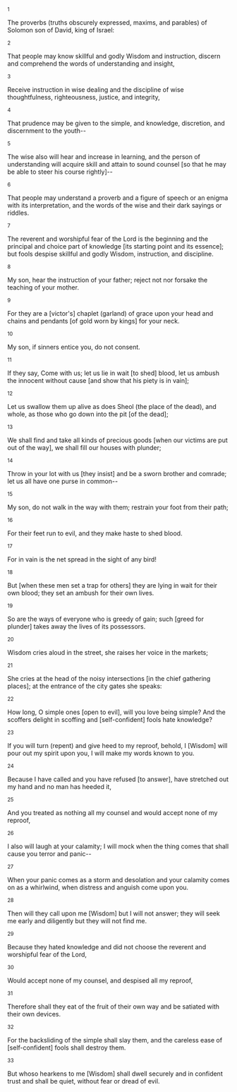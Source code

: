 <sup>1</sup> 

The proverbs (truths obscurely expressed, maxims, and parables) of Solomon son of David, king of Israel: 

<sup>2</sup> 

That people may know skillful and godly Wisdom and instruction, discern and comprehend the words of understanding and insight, 

<sup>3</sup> 

Receive instruction in wise dealing and the discipline of wise thoughtfulness, righteousness, justice, and integrity, 

<sup>4</sup> 

That prudence may be given to the simple, and knowledge, discretion, and discernment to the youth-- 

<sup>5</sup> 

The wise also will hear and increase in learning, and the person of understanding will acquire skill and attain to sound counsel [so that he may be able to steer his course rightly]-- 

<sup>6</sup> 

That people may understand a proverb and a figure of speech or an enigma with its interpretation, and the words of the wise and their dark sayings or riddles. 

<sup>7</sup> 

The reverent and worshipful fear of the Lord is the beginning and the principal and choice part of knowledge [its starting point and its essence]; but fools despise skillful and godly Wisdom, instruction, and discipline. 

<sup>8</sup> 

My son, hear the instruction of your father; reject not nor forsake the teaching of your mother. 

<sup>9</sup> 

For they are a [victor's] chaplet (garland) of grace upon your head and chains and pendants [of gold worn by kings] for your neck. 

<sup>10</sup> 

My son, if sinners entice you, do not consent. 

<sup>11</sup> 

If they say, Come with us; let us lie in wait [to shed] blood, let us ambush the innocent without cause [and show that his piety is in vain]; 

<sup>12</sup> 

Let us swallow them up alive as does Sheol (the place of the dead), and whole, as those who go down into the pit [of the dead]; 

<sup>13</sup> 

We shall find and take all kinds of precious goods [when our victims are put out of the way], we shall fill our houses with plunder; 

<sup>14</sup> 

Throw in your lot with us [they insist] and be a sworn brother and comrade; let us all have one purse in common-- 

<sup>15</sup> 

My son, do not walk in the way with them; restrain your foot from their path; 

<sup>16</sup> 

For their feet run to evil, and they make haste to shed blood. 

<sup>17</sup> 

For in vain is the net spread in the sight of any bird! 

<sup>18</sup> 

But [when these men set a trap for others] they are lying in wait for their own blood; they set an ambush for their own lives. 

<sup>19</sup> 

So are the ways of everyone who is greedy of gain; such [greed for plunder] takes away the lives of its possessors. 

<sup>20</sup> 

Wisdom cries aloud in the street, she raises her voice in the markets; 

<sup>21</sup> 

She cries at the head of the noisy intersections [in the chief gathering places]; at the entrance of the city gates she speaks: 

<sup>22</sup> 

How long, O simple ones [open to evil], will you love being simple? And the scoffers delight in scoffing and [self-confident] fools hate knowledge? 

<sup>23</sup> 

If you will turn (repent) and give heed to my reproof, behold, I [Wisdom] will pour out my spirit upon you, I will make my words known to you. 

<sup>24</sup> 

Because I have called and you have refused [to answer], have stretched out my hand and no man has heeded it, 

<sup>25</sup> 

And you treated as nothing all my counsel and would accept none of my reproof, 

<sup>26</sup> 

I also will laugh at your calamity; I will mock when the thing comes that shall cause you terror and panic-- 

<sup>27</sup> 

When your panic comes as a storm and desolation and your calamity comes on as a whirlwind, when distress and anguish come upon you. 

<sup>28</sup> 

Then will they call upon me [Wisdom] but I will not answer; they will seek me early and diligently but they will not find me. 

<sup>29</sup> 

Because they hated knowledge and did not choose the reverent and worshipful fear of the Lord, 

<sup>30</sup> 

Would accept none of my counsel, and despised all my reproof, 

<sup>31</sup> 

Therefore shall they eat of the fruit of their own way and be satiated with their own devices. 

<sup>32</sup> 

For the backsliding of the simple shall slay them, and the careless ease of [self-confident] fools shall destroy them. 

<sup>33</sup> 

But whoso hearkens to me [Wisdom] shall dwell securely and in confident trust and shall be quiet, without fear or dread of evil.